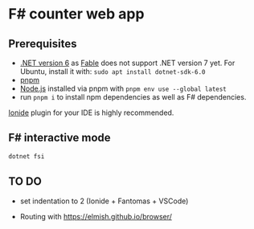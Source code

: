 # F# counter web app

## Prerequisites

- [.NET version 6](https://dotnet.microsoft.com/en-us/download/dotnet/6.0) as [Fable](https://fable.io/) does not support .NET version 7 yet. For Ubuntu, install it with: `sudo apt install dotnet-sdk-6.0`
- [pnpm](https://pnpm.io/)
- [Node.js](https://nodejs.org/) installed via pnpm with `pnpm env use --global latest`
- run `pnpm i` to install npm dependencies as well as F# dependencies.

[Ionide](https://ionide.io/) plugin for your IDE is highly recommended.

## F# interactive mode

```bash
dotnet fsi
```

## TO DO

- set indentation to 2 (Ionide + Fantomas + VSCode)

- Routing with https://elmish.github.io/browser/
